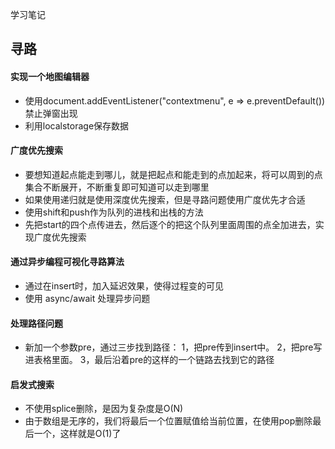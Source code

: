 学习笔记
## 寻路
#### 实现一个地图编辑器
+ 使用document.addEventListener("contextmenu", e => e.preventDefault())禁止弹窗出现
+ 利用localstorage保存数据
#### 广度优先搜索
+ 要想知道起点能走到哪儿，就是把起点和能走到的点加起来，将可以周到的点集合不断展开，不断重复即可知道可以走到哪里
+ 如果使用递归就是使用深度优先搜索，但是寻路问题使用广度优先才合适
+ 使用shift和push作为队列的进栈和出栈的方法
+ 先把start的四个点传进去，然后逐个的把这个队列里面周围的点全加进去，实现广度优先搜索
#### 通过异步编程可视化寻路算法
+ 通过在insert时，加入延迟效果，使得过程变的可见
+ 使用 async/await 处理异步问题 
#### 处理路径问题
+ 新加一个参数pre，通过三步找到路径：
  1，把pre传到insert中。
  2，把pre写进表格里面。
  3，最后沿着pre的这样的一个链路去找到它的路径

#### 启发式搜索
+ 不使用splice删除，是因为复杂度是O(N)
+ 由于数组是无序的，我们将最后一个位置赋值给当前位置，在使用pop删除最后一个，这样就是O(1)了